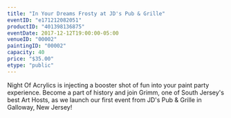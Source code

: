 ```yaml
---
title: "In Your Dreams Frosty at JD's Pub & Grille"
eventID: "e171212082051"
productID: "401398136875"
eventDate: 2017-12-12T19:00:00-05:00
venueID: "00002"
paintingID: "00002"
capacity: 40
price: "$35.00"
etype: "public"
---
```


Night Of Acrylics is injecting a booster shot of fun into your paint party experience. Become a part of history and join Grimm, one of South Jersey's best Art Hosts, as we launch our first event from JD's Pub & Grille in Galloway, New Jersey!

